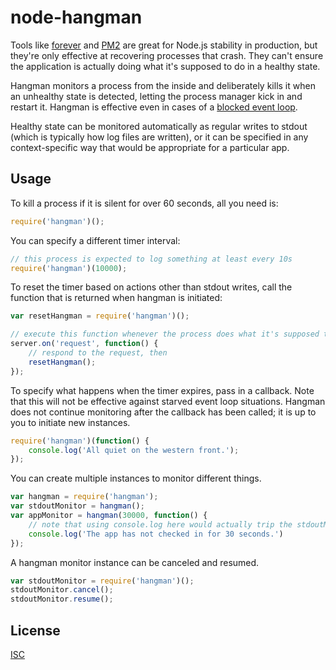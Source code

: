 node-hangman
=======

Tools like [forever](https://github.com/nodejitsu/forever) and 
[PM2](https://github.com/Unitech/PM2) are great for Node.js stability in
production, but they're only effective at recovering processes that crash. They
can't ensure the application is actually doing what it's supposed to do in a
healthy state.

Hangman monitors a process from the inside and deliberately kills it when an
unhealthy state is detected, letting the process manager kick in and restart
it. Hangman is effective even in cases of a
[blocked event loop](https://github.com/es128/node-hangman/blob/master/examples/ReDoS.js).

Healthy state can be monitored automatically as regular writes to stdout (which
is typically how log files are written), or it can be specified in any
context-specific way that would be appropriate for a particular app.


Usage
-----

To kill a process if it is silent for over 60 seconds, all you need is:
```js
require('hangman')();
```

You can specify a different timer interval:
```js
// this process is expected to log something at least every 10s
require('hangman')(10000);
```

To reset the timer based on actions other than stdout writes, call the function
that is returned when hangman is initiated:
```js
var resetHangman = require('hangman')();

// execute this function whenever the process does what it's supposed to
server.on('request', function() {
	// respond to the request, then
	resetHangman();
});
```

To specify what happens when the timer expires, pass in a callback. Note that
this will not be effective against starved event loop situations. Hangman does
not continue monitoring after the callback has been called; it is up to you to
initiate new instances.
```js
require('hangman')(function() {
	console.log('All quiet on the western front.');
});
```

You can create multiple instances to monitor different things.
```js
var hangman = require('hangman');
var stdoutMonitor = hangman();
var appMonitor = hangman(30000, function() {
	// note that using console.log here would actually trip the stdoutMonitor
	console.log('The app has not checked in for 30 seconds.')
});
```

A hangman monitor instance can be canceled and resumed.
```js
var stdoutMonitor = require('hangman')();
stdoutMonitor.cancel();
stdoutMonitor.resume();
```


License
-------

[ISC](https://raw.github.com/es128/node-hangman/master/LICENSE)
